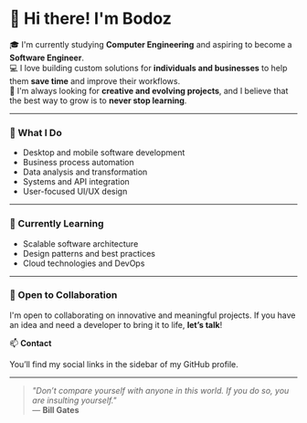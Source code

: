 # 👋 Hi there! I'm Bodoz

🎓 I'm currently studying **Computer Engineering** and aspiring to become a **Software Engineer**.  
💻 I love building custom solutions for **individuals and businesses** to help them **save time** and improve their workflows.  
🚀 I'm always looking for **creative and evolving projects**, and I believe that the best way to grow is to **never stop learning**.

---

### 🔧 What I Do

- Desktop and mobile software development  
- Business process automation  
- Data analysis and transformation  
- Systems and API integration  
- User-focused UI/UX design

---

### 🧠 Currently Learning

- Scalable software architecture  
- Design patterns and best practices  
- Cloud technologies and DevOps

---

### 🤝 Open to Collaboration

I'm open to collaborating on innovative and meaningful projects. If you have an idea and need a developer to bring it to life, **let’s talk**!

📫 **Contact**  

You’ll find my social links in the sidebar of my GitHub profile.

---

> *"Don’t compare yourself with anyone in this world. If you do so, you are insulting yourself."*  
> — **Bill Gates**
